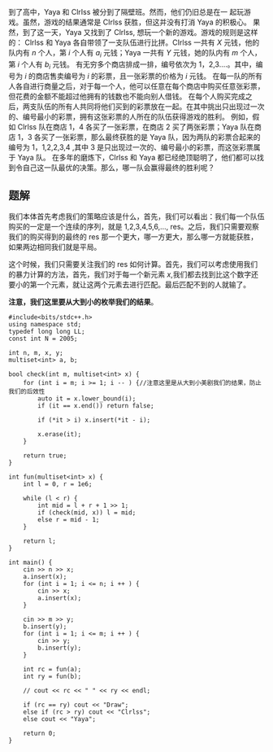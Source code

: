 到了高中，Yaya 和 ClrIss 被分到了隔壁班。然而，他们仍旧总是在一
起玩游戏。虽然，游戏的结果通常是 CIrlss 获胜，但这并没有打消
Yaya 的积极心。
果然，到了这一天，Yaya 又找到了 Clrlss, 想玩一个新的游戏。游戏的规则是这样的：
Clrlss 和 Yaya 各自带领了一支队伍进行比拼。CIrlss 一共有 $X$ 元钱，他的队内有 $n$ 个人，第 $i$ 个人有 $a_i$ 元钱；Yaya 一共有 $Y$ 元钱，她的队内有 $m$ 个人，第 $i$ 个人有 $b_i$ 元钱。
有无穷多个商店排成一排，编号依次为 1，2,3....。其中，编号为 $i$ 的商店售卖编号为 $i$ 的彩票，且一张彩票的价格为 $i$ 元钱。
在每一队的所有人各自进行商量之后，对于每一个人，他可以任意在每个商店中购买任意张彩票，但花费的金额不能超过他拥有的钱数也不能向别人借钱。
在每个人购买完成之后，两支队伍的所有人共同将他们买到的彩票放在一起。在其中挑出只出现过一次的、编号最小的彩票，拥有这张彩票的人所在的队伍获得游戏的胜利。
例如，假如 Clrlss 队在商店 1，4 各买了一张彩票，在商店 2 买了两张彩票；Yaya 队在商店 1，3 各买了一张彩票，那么最终获胜的是 Yaya 队，因为两队的彩票合起来的编号为 1，1,2,2,3,4 ,其中 3 是只出现过一次的、编号最小的彩票，而这张彩票属于 Yaya 队。
在多年的磨炼下，CIrlss 和 Yaya 都已经绝顶聪明了，他们都可以找到令自己这一队最优的决策。那么，哪一队会赢得最终的胜利呢？

## 题解
我们本体首先考虑我们的策略应该是什么，首先，我们可以看出：我们每一个队伍购买的一定是一个连续的序列，就是 1,2,3,4,5,6,..., res。之后，我们只需要观察我们的购买得到的最终的 res 那一个更大，哪一方更大，那么哪一方就能获胜，如果两边相同我们就是平局。

这个时候，我们只需要关注我们的 res 如何计算。首先，我们可以考虑使用我们的暴力计算的方法，首先，我们对于每一个新元素 $x$,我们都去找到比这个数字还要小的第一个元素，就让这两个元素去进行匹配。最后匹配不到的人就输了。

**注意，我们这里要从大到小的枚举我们的结果**。

```
#include<bits/stdc++.h>
using namespace std;
typedef long long LL;
const int N = 2005;

int n, m, x, y;
multiset<int> a, b;

bool check(int m, multiset<int> x) {
    for (int i = m; i >= 1; i -- ) {//注意这里是从大到小美剧我们的结果，防止我们的后效性
        auto it = x.lower_bound(i);
        if (it == x.end()) return false;
        
        if (*it > i) x.insert(*it - i);
        
        x.erase(it);
    }
    
    return true;
}

int fun(multiset<int> x) {
    int l = 0, r = 1e6;
    
    while (l < r) {
        int mid = l + r + 1 >> 1;
        if (check(mid, x)) l = mid;
        else r = mid - 1;
    }
    
    return l;
}

int main() {
    cin >> n >> x;
    a.insert(x);
    for (int i = 1; i <= n; i ++ ) {
        cin >> x;
        a.insert(x);
    }
    
    cin >> m >> y;
    b.insert(y);
    for (int i = 1; i <= m; i ++ ) {
        cin >> y;
        b.insert(y);
    }
        
    int rc = fun(a);
    int ry = fun(b);
    
    // cout << rc << " " << ry << endl;
    
    if (rc == ry) cout << "Draw";
    else if (rc > ry) cout << "Clrlss";
    else cout << "Yaya";
    
    return 0;
}
```